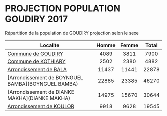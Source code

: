 # PROJECTION POPULATION GOUDIRY 2017
	
Répartition de la population de GOUDIRY projection selon le sexe
	
| Localite  | Homme | Femme | Total |
| --------- |:-----:|:-----:|:-----:|
| [Commune de GOUDIRY](GOUDIRY) | 4089 | 3811 | 7900 |
| [Commune de KOTHIARY](KOTHIARY) | 2502 | 2380 | 4882 |
| [Arrondissement de BALA](BALA) | 11437 | 11441 | 22878 |
| [Arrondissement de BOYNGUEL BAMBA](BOYNGUEL BAMBA) | 22885 | 23385 | 46270 |
| [Arrondissement de DIANKE MAKHA](DIANKE MAKHA) | 14975 | 15670 | 30644 |
| [Arrondissement de KOULOR](KOULOR) | 9918 | 9628 | 19545 |
